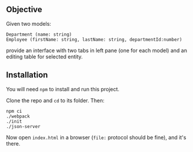 Objective
---------
Given two models:

```
Department (name: string)
Employee (firstName: string, lastName: string, departmentId:number)
```

provide an interface with two tabs in left pane (one for each model) and an editing table for selected entity.

Installation
------------
You will need `npm` to install and run this project.

Clone the repo and `cd` to its folder. Then:

```
npm ci
./webpack
./init
./json-server
```

Now open `index.html` in a browser (`file:` protocol should be fine),
and it's there.
